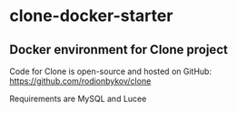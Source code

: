 # clone-docker-starter

## Docker environment for Clone project

Code for Clone is open-source and hosted on GitHub: https://github.com/rodionbykov/clone

Requirements are MySQL and Lucee
